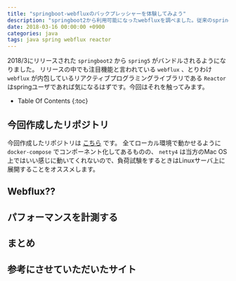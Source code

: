 ```yaml
---
title: "springboot-webfluxのバックプレッシャーを体験してみよう"
description: "springboot2から利用可能になったwebfluxを調べました。従来のspringboot-mvcと振る舞い上の違いであるバックプレシャーを実際に試してみました。"
date: 2018-03-16 00:00:00 +0900
categories: java
tags: java spring webflux reactor
---
```


2018/3にリリースされた `springboot2` から `spring5` がバンドルされるようになりました。
リリースの中でも注目機能と言われている `webflux` 、とりわけ `webflux` が内包しているリアクティブプログラミングライブラリである `Reactor` はspringユーザであれば気になるはずです。今回はそれを触ってみます。 


* Table Of Contents
{:toc}

## 今回作成したリポジトリ
今回作成したリポジトリは [こちら](https://github.com/soudegesu/springboot-webflux-test) です。
全てローカル環境で動かせるように `docker-compose` でコンポーネント化してあるものの、 `netty4` は当方のMac OS上ではいい感じに動いてくれないので、負荷試験をするときはLinuxサーバ上に展開することをオススメします。

## Webflux??

## パフォーマンスを計測する

## まとめ

## 参考にさせていただいたサイト

